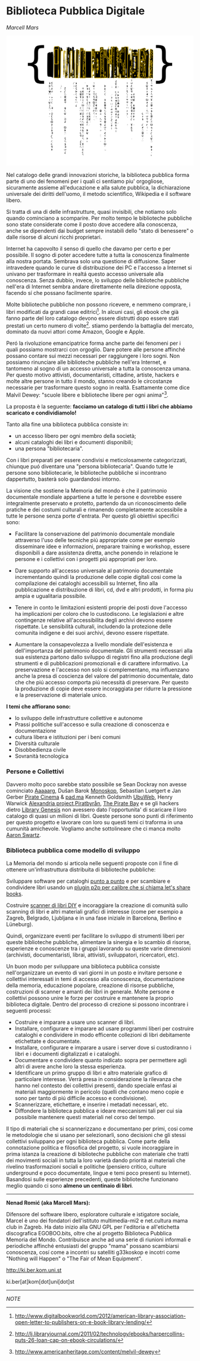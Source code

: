 # Biblioteca Pubblica Digitale

*Marcell Mars*

![](../../es/content/media/digital-public-libraries.png)

Nel catalogo delle grandi innovazioni storiche, la biblioteca pubblica forma parte di uno dei fenomeni per i quali ci sentiamo piu' orgogliose, sicuramente assieme all'educazione e alla salute pubblica, la dichiarazione universale dei diritti dell'uomo, il metodo scientifico, Wikipedia e il software libero.

Si tratta di una di delle infrastrutture, quasi invisibili, che notiamo solo quando cominciano a scomparire.
Per molto tempo le biblioteche pubbliche sono state considerate come il posto dove accedere alla conoscenza, anche se dipendenti dai budget sempre instabili dello "stato di benessere" o dalle risorse di alcuni ricchi proprietari.

Internet ha capovolto il senso di quello che davamo per certo e per possibile. Il sogno di poter accedere tutte a tutta la conoscenza finalmente alla nostra portata. Sembrava solo una questione di diffusione. Saper intravedere quando le curve di distribuzione dei PC e l'accesso a Internet si univano per trasformare in realtá questo accesso universale alla conoscenza. 
Senza dubbio, invece, lo sviluppo delle biblioteche pubbliche nell'era di Internet sembra andare direttamente nella direzione opposta, facendo sí che possano facilmente sparire.

Molte biblioteche pubbliche non possono ricevere, e nemmeno comprare, i libri modificati da grandi case editrici[^1].
In alcuni casi, gli ebook che già fanno parte del loro catalogo devono essere distrutti dopo essere stati prestati un certo numero di volte[^2].  stiamo perdendo la battaglia del mercato, dominato da nuovi attori come Amazon, Google e Apple.

Peró la rivoluzione emancipatrice forma anche parte dei fenomeni per i quali possiamo mostrarci con orgoglio.
Dare potere alle persone affinché possano contare sui mezzi necessari per raggiungere i loro sogni.
Non possiamo rinunciare alle biblioteche pubbliche nell'era Internet, e tantomeno al sogno di un accesso universale a tutta la conoscenza umana. Per questo motivo attivisti, documentaristi, cittadine, artiste, hackers e molte altre persone in tutto il mondo, stanno creando le circostanze necessarie per trasformare questo sogno in realtà. Esattamente come dice Malvil Dewey: "scuole libere e biblioteche libere per ogni anima"[^3].

La proposta è la seguente: **facciamo un catalogo di tutti i libri che abbiamo scaricato e condividiamolo!**

Tanto alla fine una biblioteca pubblica consiste in:
 * un accesso libero per ogni membro della società;
 * alcuni cataloghi dei libri e documenti disponibili;
 * una persona "bibliotecaria".

Con i libri preparati per essere condivisi e meticolosamente categorizzati, chiunque puó diventare una "persona bibliotecaria".
Quando tutte le persone sono bibliotecarie, le biblioteche pubbliche si incontrano dappertutto, basterà solo guardandosi intorno.

La visione che sostiene la Memoria del mondo è che il patrimonio documentale mondiale appartiene a tutte le persone e dovrebbe essere integralmente preservato e protetto, partendo da un riconoscimento delle pratiche e dei costumi culturali e rimanendo completamente accessibile a tutte le persone senza porte d'entrata. Per questo gli obiettivi specifici sono:

* Facilitare la conservazione del patrimonio documentale mondiale attraverso l'uso delle tecniche piú appropriate come per esempio disseminare idee e informazioni, preparare training e workshop, essere disponibili a dare assistenza diretta, anche ponendo in relazione le persone e i collettivi con i progetti piú appropriati per loro.

* Dare supporto all'accesso universale al patrimonio documentale incrementando quindi la produzione delle copie digitali cosi come la compilazione dei cataloghi accessibili su Internet, fino alla pubblicazione e distribuzione di libri, cd, dvd e altri prodotti, in forma piu ampia e ugualitaria possibile.

* Tenere in conto le limitazioni esistenti proprie dei posti dove l'accesso ha implicazioni per coloro che lo custodiscono.
Le legislazioni e altre contingenze relative all'accessibilita degli archivi devono essere rispettate. Le sensibilità culturali, includendo la protezione delle comunita indigene e dei suoi archivi, devono essere rispettate.

* Aumentare la consapevolezza a livello mondiale dell'esistenza e dell'importanza del patrimonio documentale. Gli strumenti necessari alla sua esistenza partono dallo sviluppo di registri fino alla produzione degli strumenti e di pubblicazioni promozionali e di carattere informativo. La preservazione e l'accesso non solo si complementano, ma influenzano anche la presa di coscienza del valore del patrimonio documentale, dato che che piú accesso comporta piú necessità di preservare. Per questo la produzione di copie deve essere incoraggiata per ridurre la pressione e la preservazione di materiale unico.


**I temi che affiorano sono:**

* lo sviluppo delle infrastrutture collettive e autonome
* Prassi politiche sull'accesso e sulla creazione di conoscenza e documentazione
* cultura libera e istituzioni per i beni comuni
* Diversità culturale
* Disobbedienza civile
* Sovranità tecnologica

### Persone e Collettivi

Davvero molto poco sarebbe stato possibile se Sean Dockray non avesse cominciato [Aaaaarg](http://aaaaarg.org/), Dušan Barok [Monoskop](http://monoskop.org/), Sebastian Luetgert e Jan Gerber [Pirate Cinema](http://www.piratecinema.org/?page=faq) & [pad.ma](http://pad.ma) Kenneth Goldsmith [UbuWeb](http://ubu.com), Henry Warwick [Alexandria project](http://www.kether.com/bio),[Piratbyrån](http://en.wikipedia.org/wiki/Piratbyr%C3%A5n), [The Pirate Bay](http://thepiratebay.org) e se gli hackers dietro [Library Genesis](http://libgen.org) non avessero dato l'opportunita' di scaricare il loro catalogo di quasi un milioni di libri. Queste persone sono punti di riferimento per questo progetto e lavorare con loro su questi temi ci traforma in una cumunità amichevole. Vogliamo anche sottolineare che ci manca molto [Aaron Swartz](http://en.wikipedia.org/wiki/Aaron_Swartz).

### Biblioteca pubblica come modello di sviluppo

La Memoria del mondo si articola nelle seguenti proposte con il fine di ottenere un'infrastruttura distribuita di biblioteche pubbliche:

Sviluppare software per cataloghi [punto a punto](http://www.memoryoftheworld.org/es/blog/2012/11/26/catalogo-de-punto-a-punto) e per scambiare e condividere libri usando un [plugin p2p per calibre che si chiama let's share books](https://www.memoryoftheworld.org/blog/2014/10/28/calibre-lets-share-books).

Costruire [scanner di libri DIY](http://www.memoryoftheworld.org/es/blog/2012/10/28/our-beloved-bookscanner) e incoraggiare la creazione di comunità sullo scanning di libri e altri materiali grafici di interesse (come per esempio a Zagreb, Belgrado, Ljubljana e in una fase iniziale in Barcelona, Berlino e Lüneburg).

Quindi, organizzare eventi per facilitare lo sviluppo di strumenti liberi per queste biblioteche pubbliche, alimentare la sinergia e lo scambio di risorse, esperienze e conoscenze tra i gruppi lavorando su queste varie dimensioni (archivisti, documentaristi, librai, attivisti, sviluppatori, ricercatori, etc).

Un buon modo per sviluppare una biblioteca pubblica consiste nell'organizzare un evento di vari giorni in un posto e invitare persone e collettivi interessati in temi di accesso alla conoscenza, documentazione della memoria, educazione popolare, creazione di risorse pubbliche, costruzioni di scanner e amanti dei libri in generale. Molte persone e collettivi possono unire le forze per costruire e mantenere la proprio biblioteca digitale. Dentro del processo di crezione si possono incontrare i seguenti processi:

* Costruire e imparare a usare uno scanner di libri.
* Installare, configurare e imparare ad usare programmi liberi per costruire cataloghi e condividere in modo efficente collezioni di libri debitamente etichettate e documentate.
* Installare, configurare e imparare a usare i server dove si custodiranno i libri e i documenti digitalizzati e i cataloghi.
* Documentare e condividere quanto indicato sopra per permettere agli altri di avere anche loro la stessa esperienza.
* Identificare un primo gruppo di libri e altro materiale grafico di particolare interesse. Verrà presa in considerazione la rilevanza che hanno nel contesto dei collettivi presenti, dando speciale enfasi ai materiali maggiormente in pericolo (quelli che contano meno copie e sono per tanto di piú difficile accesso e condivisione).
* Scannerizzare, etichettare, e inserire i metadati necessari, etc.
* Diffondere la biblioteca pubblica e ideare meccanismi tali per cui sia possibile mantenere questi materiali nel corso del tempo.


Il tipo di materiali che si scannerizzano e documentano per primi, cosi come le metodologie che si usano per selezionarli, sono decisioni che gli stessi collettivi sviluppano per ogni biblioteca pubblica. Come parte della connotazione politica e filosofica del progetto, si vuole incoraggiare in prima istanza la creazione di biblioteche pubbliche con materiale che tratti dei movimenti sociali in tutta la loro varietà dando priorità ai materiali che rivelino trasformazioni sociali e politiche (pensiero critico, culture underground e poco documentate, lingue e temi poco presenti su Internet).
Basandosi sulle esperienze precedenti, queste biblioteche funzionano meglio quando ci sono **almeno un centinaio di libri**.


-----

**Nenad Romić (aka Marcell Mars):**

Difensore del software libero, esploratore culturale e istigatore sociale, Marcel è uno dei fondatori dell'istituto multimedia-mi2 e net.cultura mama club in Zagreb. Ha dato inizio alla GNU GPL per l'editoria e all'etichetta discografica EGOBOO.bits, oltre che al progetto Biblioteca Pubblica Memoria del Mondo. Contribuisce anche ad una serie di riunioni informali e periodiche affinché entusiasti del gruppo "mama" possano scambiarsi conoscenza, cosí come a incontri su satelliti g33koskop e incotri come "Nothing will Happen" o "The Fair of Mean Equipment".

http://ki.ber.kom.uni.st
 
ki.ber[at]kom[dot]uni[dot]st


------

*NOTE*
[^1]: http://www.digitalbookworld.com/2012/american-library-association-open-letter-to-publishers-on-e-book-library-lending/
[^2]: http://lj.libraryjournal.com/2011/02/technology/ebooks/harpercollins-puts-26-loan-cap-on-ebook-circulations/
[^3]: http://www.americanheritage.com/content/melvil-dewey
